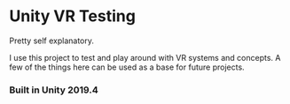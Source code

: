 # Unity VR Testing
Pretty self explanatory.

I use this project to test and play around with VR systems and concepts. A few of the things here can be used as a base for future projects.

### Built in Unity 2019.4
